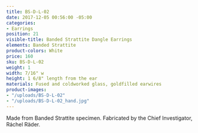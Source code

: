 ```yaml
---
title: BS-D-L-02
date: 2017-12-05 00:56:00 -05:00
categories:
- Earrings
position: 21
visible-title: Banded Strattite Dangle Earrings
elements: Banded Strattite
product-colors: White
price: 160
sku: BS-D-L-02
weight: 1
width: 7/16" w
height: 1 6/8" length from the ear
materials: Fused and coldworked glass, goldfilled earwires
product-images:
- "/uploads/BS-D-L-02"
- "/uploads/BS-D-L-02_hand.jpg"
---
```


Made from Banded Strattite specimen. Fabricated by the Chief Investigator, Ráchel Räder.